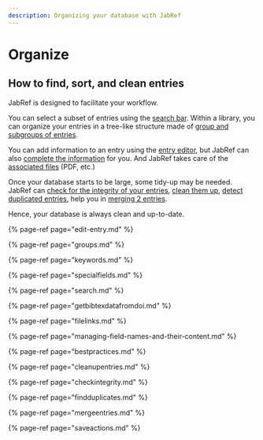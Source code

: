 ```yaml
---
description: Organizing your database with JabRef
---
```


# Organize

## How to find, sort, and clean entries

JabRef is designed to facilitate your workflow.

You can select a subset of entries using the [search bar](search.md). Within a library, you can organize your entries in a tree-like structure made of [group and subgroups of entries](groups.md).

You can add information to an entry using the [entry editor](edit-entry.md), but JabRef can also [complete the information](getbibtexdatafromdoi.md) for you. And JabRef takes care of the [associated files](filelinks.md) \(PDF, etc.\)

Once your database starts to be large, some tidy-up may be needed. JabRef can [check for the integrity of your entries](checkintegrity.md), [clean them up](cleanupentries.md), [detect duplicated entries](findduplicates.md), help you in [merging 2 entries](mergeentries.md).

Hence, your database is always clean and up-to-date.

{% page-ref page="edit-entry.md" %}

{% page-ref page="groups.md" %}

{% page-ref page="keywords.md" %}

{% page-ref page="specialfields.md" %}

{% page-ref page="search.md" %}

{% page-ref page="getbibtexdatafromdoi.md" %}

{% page-ref page="filelinks.md" %}

{% page-ref page="managing-field-names-and-their-content.md" %}

{% page-ref page="bestpractices.md" %}

{% page-ref page="cleanupentries.md" %}

{% page-ref page="checkintegrity.md" %}

{% page-ref page="findduplicates.md" %}

{% page-ref page="mergeentries.md" %}

{% page-ref page="saveactions.md" %}


